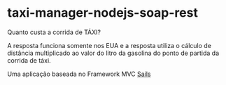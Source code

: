 # taxi-manager-nodejs-soap-rest

Quanto custa a corrida de TÁXI?

A resposta funciona somente nos EUA e a resposta utiliza o cálculo de distância multiplicado ao valor do litro da gasolina do ponto de partida da corrida de táxi.

Uma aplicação baseada no Framework MVC [Sails](http://sailsjs.org)
